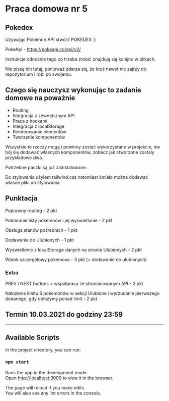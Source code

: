 # Praca domowa nr 5

## Pokedex

Używając Pokemon API stwórz POKEDEX :)

PokeApi - https://pokeapi.co/api/v2/

Instrukcje odnośnie tego co trzeba zrobić znajdują się kolejno w plikach.

Nie piszę ich tutaj, ponieważ zdarza się, że ktoś nawet nie zajrzy do repozytorium i robi po swojemu.

## Czego się nauczysz wykonując to zadanie domowe na poważnie

* Routing
* Integracja z zewnętrznym API
* Praca z hookami
* Integracja z localStorage
* Renderowanie elementów
* Tworzenie komponentów

Wszystkie te rzeczy mogą i powinny zostać wykorzystane w projekcie, nie bój się dodawać własnych komponentów, zobacz jak stworzone zostały przykładowe dwa.

Potrzebne paczki są już zainstalowane.

Do stylowania użyłem tailwind.css natomiast śmiało można dodawać własne pliki do stylowania.

## Punktacja

Poprawny routing - 2 pkt

Pobieranie listy pokemnów i jej wyświetlanie - 2 pkt

Obsługa stanów pośrednich - 1 pkt

Dodawanie do Ulubionych - 1 pkt

Wyświetlenie z localStorage danych na stronie Ulubionych - 2 pkt

Widok szczegółowy pokemona - 3 pkt (+ dodawanie do ulubionych)

### Extra

PREV i NEXT buttons + współpraca ze stronnicowanym API - 2 pkt

Nałożenie limitu 6 pokemonów w sekcji Ulubione i wyrzucanie pierwszego dodanego, gdy dołożymy ponad limit - 2 pkt

## Termin 10.03.2021 do godziny 23:59

------------------------------------

## Available Scripts

In the project directory, you can run:


### `npm start`

Runs the app in the development mode.\
Open [http://localhost:3000](http://localhost:3000) to view it in the browser.

The page will reload if you make edits.\
You will also see any lint errors in the console.

